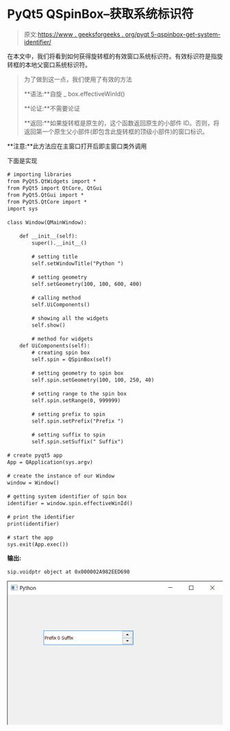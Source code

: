 # PyQt5 QSpinBox–获取系统标识符

> 原文:[https://www . geeksforgeeks . org/pyqt 5-qspinbox-get-system-identifier/](https://www.geeksforgeeks.org/pyqt5-qspinbox-getting-system-identifier/)

在本文中，我们将看到如何获得旋转框的有效窗口系统标识符。有效标识符是指旋转框的本地父窗口系统标识符。

> 为了做到这一点，我们使用了有效的方法
> 
> **语法:**自旋 _ box.effectiveWinId()
> 
> **论证:**不需要论证
> 
> **返回:**如果旋转框是原生的，这个函数返回原生的小部件 ID。否则，将返回第一个原生父小部件(即包含此旋转框的顶级小部件)的窗口标识。

**注意:**此方法应在主窗口打开后即主窗口类外调用

下面是实现

```
# importing libraries
from PyQt5.QtWidgets import * 
from PyQt5 import QtCore, QtGui
from PyQt5.QtGui import * 
from PyQt5.QtCore import * 
import sys

class Window(QMainWindow):

    def __init__(self):
        super().__init__()

        # setting title
        self.setWindowTitle("Python ")

        # setting geometry
        self.setGeometry(100, 100, 600, 400)

        # calling method
        self.UiComponents()

        # showing all the widgets
        self.show()

        # method for widgets
    def UiComponents(self):
        # creating spin box
        self.spin = QSpinBox(self)

        # setting geometry to spin box
        self.spin.setGeometry(100, 100, 250, 40)

        # setting range to the spin box
        self.spin.setRange(0, 999999)

        # setting prefix to spin
        self.spin.setPrefix("Prefix ")

        # setting suffix to spin
        self.spin.setSuffix(" Suffix")

# create pyqt5 app
App = QApplication(sys.argv)

# create the instance of our Window
window = Window()

# getting system identifier of spin box
identifier = window.spin.effectiveWinId()

# print the identifier
print(identifier)

# start the app
sys.exit(App.exec())
```

**输出:**

```
sip.voidptr object at 0x000002A982EED690
```

![](img/73482d092c361f57e4c9c40f003fe437.png)